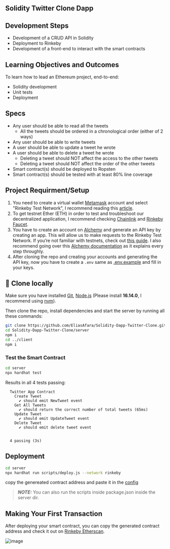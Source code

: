 ## Solidity Twitter Clone Dapp 

## Development Steps

- Development of a CRUD API in Solidity
- Deployment to Rinkeby
- Development of a front-end to interact with the smart contracts

## Learning Objectives and Outcomes

To learn how to lead an Ethereum project, end-to-end:

- Solidity development
- Unit tests
- Deployment

## Specs

- Any user should be able to read all the tweets
  - All the tweets should be ordered in a chronological order (either of 2 ways)
- Any user should be able to write tweets
- A user should be able to update a tweet he wrote
- A user should be able to delete a tweet he wrote
  - Deleting a tweet should NOT affect the access to the other tweets
  - Deleting a tweet should NOT affect the order of the other tweets
- Smart contract(s) should be deployed to Ropsten
- Smart contract(s) should be tested with at least 80% line coverage

## Project Requirment/Setup

1. You need to create a virtual wallet [Metamask](https://metamask.io/) account and select "Rinkeby Test Network", I recommend reading this [article](http://www.alchemy.com/overviews/rinkeby-testnet).
2. To get testnet Ether (ETH) in order to test and troubleshoot our decentralized application, I recommend checking [Chainlink](https://faucets.chain.link/rinkeby) and [Rinkeby Faucet](https://rinkebyfaucet.com/).
3. You have to create an account on [Alchemy](https://www.alchemy.com/) and generate an API key by creating an app. This will allow us to make requests to the Rinkeby Test Network. If you’re not familiar with testnets, check out [this guide](https://docs.alchemy.com/alchemy/guides/choosing-a-network#rinkeby). I also recommend going over this [Alchemy documentation](https://docs.alchemy.com/alchemy/tutorials/hello-world-smart-contract) as it explains every step throughly.
4. After cloning the repo and creating your accounts and generating the API key, now you have to create a `.env` same as [.env.example](https://github.com/EliasAfara/Solidity-Dapp-Twitter-Clone/blob/master/server/.env.example) and fill in your keys.


## 🐑 Clone locally

Make sure you have installed [Git](https://git-scm.com/book/en/v2/Getting-Started-Installing-Git), [Node.js](https://nodejs.org/en/) (Please install **16.14.0**, I recommend using [nvm](https://github.com/nvm-sh/nvm)).

Then clone the repo, install dependencies and start the server by running all these commands:

```Bash
git clone https://github.com/EliasAfara/Solidity-Dapp-Twitter-Clone.git
cd Solidity-Dapp-Twitter-Clone/server
npm i
cd ../client
npm i
```

### Test the Smart Contract

```Bash
cd server
npx hardhat test
```

Results in all 4 tests passing:

```text
  Twitter App Contract
    Create Tweet
      ✔ should emit NewTweet event
    Get All Tweets
      ✔ should return the correct number of total tweets (65ms)
    Update Tweet
      ✔ should emit UpdateTweet event
    Delete Tweet
      ✔ should emit delete tweet event


  4 passing (3s)
```

## Deployment

```Bash
cd server
npx hardhat run scripts/deploy.js --network rinkeby
```

copy the genereated contract address and paste it in the [config](https://github.com/EliasAfara/Solidity-Dapp-Twitter-Clone/blob/master/client/src/config.js)

> **_NOTE:_** You can also run the scripts inside package.json inside the server dir.

## Making Your First Transaction

After deploying your smart contract, you can copy the generated contract address and check it out on [Rinkeby Etherscan](https://rinkeby.etherscan.io/).




![image](https://user-images.githubusercontent.com/54351909/160769519-f2ebbc99-afa2-4071-badd-9c28fbf9e17c.png)

